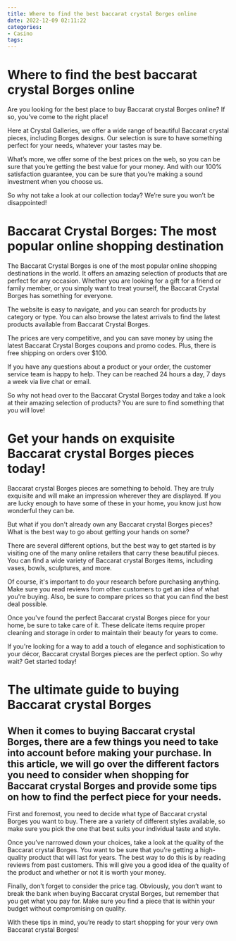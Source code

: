 ```yaml
---
title: Where to find the best baccarat crystal Borges online
date: 2022-12-09 02:11:22
categories:
- Casino
tags:
---
```



#  Where to find the best baccarat crystal Borges online

Are you looking for the best place to buy Baccarat crystal Borges online? If so, you’ve come to the right place!

Here at Crystal Galleries, we offer a wide range of beautiful Baccarat crystal pieces, including Borges designs. Our selection is sure to have something perfect for your needs, whatever your tastes may be.

What’s more, we offer some of the best prices on the web, so you can be sure that you’re getting the best value for your money. And with our 100% satisfaction guarantee, you can be sure that you’re making a sound investment when you choose us.

So why not take a look at our collection today? We’re sure you won’t be disappointed!

#  Baccarat Crystal Borges: The most popular online shopping destination

The Baccarat Crystal Borges is one of the most popular online shopping destinations in the world. It offers an amazing selection of products that are perfect for any occasion. Whether you are looking for a gift for a friend or family member, or you simply want to treat yourself, the Baccarat Crystal Borges has something for everyone.

The website is easy to navigate, and you can search for products by category or type. You can also browse the latest arrivals to find the latest products available from Baccarat Crystal Borges.

The prices are very competitive, and you can save money by using the latest Baccarat Crystal Borges coupons and promo codes. Plus, there is free shipping on orders over $100.

If you have any questions about a product or your order, the customer service team is happy to help. They can be reached 24 hours a day, 7 days a week via live chat or email.

So why not head over to the Baccarat Crystal Borges today and take a look at their amazing selection of products? You are sure to find something that you will love!

#  Get your hands on exquisite Baccarat crystal Borges pieces today!

Baccarat crystal Borges pieces are something to behold. They are truly exquisite and will make an impression wherever they are displayed. If you are lucky enough to have some of these in your home, you know just how wonderful they can be.

But what if you don't already own any Baccarat crystal Borges pieces? What is the best way to go about getting your hands on some?

There are several different options, but the best way to get started is by visiting one of the many online retailers that carry these beautiful pieces. You can find a wide variety of Baccarat crystal Borges items, including vases, bowls, sculptures, and more.

Of course, it's important to do your research before purchasing anything. Make sure you read reviews from other customers to get an idea of what you're buying. Also, be sure to compare prices so that you can find the best deal possible.

Once you've found the perfect Baccarat crystal Borges piece for your home, be sure to take care of it. These delicate items require proper cleaning and storage in order to maintain their beauty for years to come.

If you're looking for a way to add a touch of elegance and sophistication to your décor, Baccarat crystal Borges pieces are the perfect option. So why wait? Get started today!

#  The ultimate guide to buying Baccarat crystal Borges

## When it comes to buying Baccarat crystal Borges, there are a few things you need to take into account before making your purchase. In this article, we will go over the different factors you need to consider when shopping for Baccarat crystal Borges and provide some tips on how to find the perfect piece for your needs.

First and foremost, you need to decide what type of Baccarat crystal Borges you want to buy. There are a variety of different styles available, so make sure you pick the one that best suits your individual taste and style.

Once you’ve narrowed down your choices, take a look at the quality of the Baccarat crystal Borges. You want to be sure that you’re getting a high-quality product that will last for years. The best way to do this is by reading reviews from past customers. This will give you a good idea of the quality of the product and whether or not it is worth your money.

Finally, don’t forget to consider the price tag. Obviously, you don’t want to break the bank when buying Baccarat crystal Borges, but remember that you get what you pay for. Make sure you find a piece that is within your budget without compromising on quality.

With these tips in mind, you’re ready to start shopping for your very own Baccarat crystal Borges!